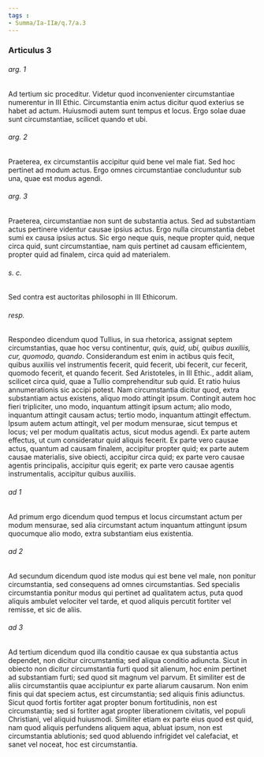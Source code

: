 ```yaml
---
tags : 
- Summa/Ia-IIæ/q.7/a.3
---
```


### Articulus 3

###### arg. 1
Ad tertium sic proceditur. Videtur quod inconvenienter circumstantiae numerentur in III Ethic. Circumstantia enim actus dicitur quod exterius se habet ad actum. Huiusmodi autem sunt tempus et locus. Ergo solae duae sunt circumstantiae, scilicet quando et ubi.

###### arg. 2
Praeterea, ex circumstantiis accipitur quid bene vel male fiat. Sed hoc pertinet ad modum actus. Ergo omnes circumstantiae concluduntur sub una, quae est modus agendi.

###### arg. 3
Praeterea, circumstantiae non sunt de substantia actus. Sed ad substantiam actus pertinere videntur causae ipsius actus. Ergo nulla circumstantia debet sumi ex causa ipsius actus. Sic ergo neque quis, neque propter quid, neque circa quid, sunt circumstantiae, nam quis pertinet ad causam efficientem, propter quid ad finalem, circa quid ad materialem.

###### s. c.
Sed contra est auctoritas philosophi in III Ethicorum.

###### resp.
Respondeo dicendum quod Tullius, in sua rhetorica, assignat septem circumstantias, quae hoc versu continentur, *quis, quid, ubi, quibus auxiliis, cur, quomodo, quando*. Considerandum est enim in actibus quis fecit, quibus auxiliis vel instrumentis fecerit, quid fecerit, ubi fecerit, cur fecerit, quomodo fecerit, et quando fecerit. Sed Aristoteles, in III Ethic., addit aliam, scilicet circa quid, quae a Tullio comprehenditur sub quid. Et ratio huius annumerationis sic accipi potest. Nam circumstantia dicitur quod, extra substantiam actus existens, aliquo modo attingit ipsum. Contingit autem hoc fieri tripliciter, uno modo, inquantum attingit ipsum actum; alio modo, inquantum attingit causam actus; tertio modo, inquantum attingit effectum. Ipsum autem actum attingit, vel per modum mensurae, sicut tempus et locus; vel per modum qualitatis actus, sicut modus agendi. Ex parte autem effectus, ut cum consideratur quid aliquis fecerit. Ex parte vero causae actus, quantum ad causam finalem, accipitur propter quid; ex parte autem causae materialis, sive obiecti, accipitur circa quid; ex parte vero causae agentis principalis, accipitur quis egerit; ex parte vero causae agentis instrumentalis, accipitur quibus auxiliis.

###### ad 1
Ad primum ergo dicendum quod tempus et locus circumstant actum per modum mensurae, sed alia circumstant actum inquantum attingunt ipsum quocumque alio modo, extra substantiam eius existentia.

###### ad 2
Ad secundum dicendum quod iste modus qui est bene vel male, non ponitur circumstantia, sed consequens ad omnes circumstantias. Sed specialis circumstantia ponitur modus qui pertinet ad qualitatem actus, puta quod aliquis ambulet velociter vel tarde, et quod aliquis percutit fortiter vel remisse, et sic de aliis.

###### ad 3
Ad tertium dicendum quod illa conditio causae ex qua substantia actus dependet, non dicitur circumstantia; sed aliqua conditio adiuncta. Sicut in obiecto non dicitur circumstantia furti quod sit alienum, hoc enim pertinet ad substantiam furti; sed quod sit magnum vel parvum. Et similiter est de aliis circumstantiis quae accipiuntur ex parte aliarum causarum. Non enim finis qui dat speciem actus, est circumstantia; sed aliquis finis adiunctus. Sicut quod fortis fortiter agat propter bonum fortitudinis, non est circumstantia; sed si fortiter agat propter liberationem civitatis, vel populi Christiani, vel aliquid huiusmodi. Similiter etiam ex parte eius quod est quid, nam quod aliquis perfundens aliquem aqua, abluat ipsum, non est circumstantia ablutionis; sed quod abluendo infrigidet vel calefaciat, et sanet vel noceat, hoc est circumstantia.

